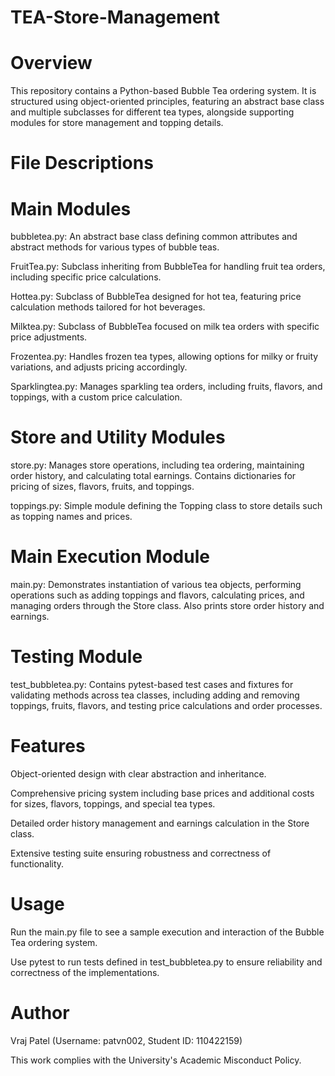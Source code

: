 # TEA-Store-Management

# Overview

This repository contains a Python-based Bubble Tea ordering system. It is structured using object-oriented principles, featuring an abstract base class and multiple subclasses for different tea types, alongside supporting modules for store management and topping details.

# File Descriptions

# Main Modules

bubbletea.py: An abstract base class defining common attributes and abstract methods for various types of bubble teas.

FruitTea.py: Subclass inheriting from BubbleTea for handling fruit tea orders, including specific price calculations.

Hottea.py: Subclass of BubbleTea designed for hot tea, featuring price calculation methods tailored for hot beverages.

Milktea.py: Subclass of BubbleTea focused on milk tea orders with specific price adjustments.

Frozentea.py: Handles frozen tea types, allowing options for milky or fruity variations, and adjusts pricing accordingly.

Sparklingtea.py: Manages sparkling tea orders, including fruits, flavors, and toppings, with a custom price calculation.

# Store and Utility Modules

store.py: Manages store operations, including tea ordering, maintaining order history, and calculating total earnings. Contains dictionaries for pricing of sizes, flavors, fruits, and toppings.

toppings.py: Simple module defining the Topping class to store details such as topping names and prices.

# Main Execution Module

main.py: Demonstrates instantiation of various tea objects, performing operations such as adding toppings and flavors, calculating prices, and managing orders through the Store class. Also prints store order history and earnings.

# Testing Module

test_bubbletea.py: Contains pytest-based test cases and fixtures for validating methods across tea classes, including adding and removing toppings, fruits, flavors, and testing price calculations and order processes.

# Features

Object-oriented design with clear abstraction and inheritance.

Comprehensive pricing system including base prices and additional costs for sizes, flavors, toppings, and special tea types.

Detailed order history management and earnings calculation in the Store class.

Extensive testing suite ensuring robustness and correctness of functionality.

# Usage

Run the main.py file to see a sample execution and interaction of the Bubble Tea ordering system.

Use pytest to run tests defined in test_bubbletea.py to ensure reliability and correctness of the implementations.

# Author

Vraj Patel (Username: patvn002, Student ID: 110422159)

This work complies with the University's Academic Misconduct Policy.


